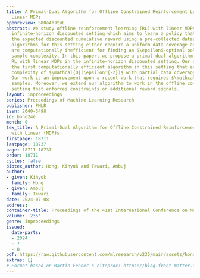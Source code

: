 ```yaml
---
title: A Primal-Dual Algorithm for Offline Constrained Reinforcement Learning with
  Linear MDPs
openreview: S80a4hJtuE
abstract: We study offline reinforcement learning (RL) with linear MDPs under the
  infinite-horizon discounted setting which aims to learn a policy that maximizes
  the expected discounted cumulative reward using a pre-collected dataset. Existing
  algorithms for this setting either require a uniform data coverage assumptions or
  are computationally inefficient for finding an $\epsilon$-optimal policy with $\mathcal{O}(\epsilon^{-2})$
  sample complexity. In this paper, we propose a primal dual algorithm for offline
  RL with linear MDPs in the infinite-horizon discounted setting. Our algorithm is
  the first computationally efficient algorithm in this setting that achieves sample
  complexity of $\mathcal{O}(\epsilon^{-2})$ with partial data coverage assumption.
  Our work is an improvement upon a recent work that requires $\mathcal{O}(\epsilon^{-4})$
  samples. Moreover, we extend our algorithm to work in the offline constrained RL
  setting that enforces constraints on additional reward signals.
layout: inproceedings
series: Proceedings of Machine Learning Research
publisher: PMLR
issn: 2640-3498
id: hong24e
month: 0
tex_title: A Primal-Dual Algorithm for Offline Constrained Reinforcement Learning
  with Linear {MDP}s
firstpage: 18711
lastpage: 18737
page: 18711-18737
order: 18711
cycles: false
bibtex_author: Hong, Kihyuk and Tewari, Ambuj
author:
- given: Kihyuk
  family: Hong
- given: Ambuj
  family: Tewari
date: 2024-07-08
address:
container-title: Proceedings of the 41st International Conference on Machine Learning
volume: '235'
genre: inproceedings
issued:
  date-parts:
  - 2024
  - 7
  - 8
pdf: https://raw.githubusercontent.com/mlresearch/v235/main/assets/hong24e/hong24e.pdf
extras: []
# Format based on Martin Fenner's citeproc: https://blog.front-matter.io/posts/citeproc-yaml-for-bibliographies/
---
```

